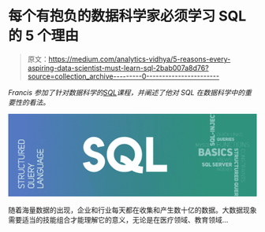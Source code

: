 # 每个有抱负的数据科学家必须学习 SQL 的 5 个理由

> 原文：<https://medium.com/analytics-vidhya/5-reasons-every-aspiring-data-scientist-must-learn-sql-2bab007a8d76?source=collection_archive---------0----------------------->

*Francis 参加了针对数据科学的*[*SQL*](https://courses.analyticsvidhya.com/courses/structured-query-language-sql-for-data-science)*课程，并阐述了他对 SQL 在数据科学中的重要性的看法。*

![](img/de37ae0007916f326a1d43bb48544a40.png)

随着海量数据的出现，企业和行业每天都在收集和产生数十亿的数据。大数据现象需要适当的技能组合才能理解它的意义，无论是在医疗领域、教育领域…
